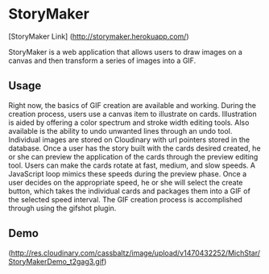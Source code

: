 # StoryMaker

[StoryMaker Link] (http://storymaker.herokuapp.com/)

StoryMaker is a web application that allows users to draw images on a canvas and then transform a series of images into a GIF.

## Usage

Right now, the basics of GIF creation are available and working. During the creation process, users use a canvas item to illustrate on cards. Illustration is aided by offering a color spectrum and stroke width editing tools. Also available is the ability to undo unwanted lines through an undo tool. Individual images are stored on Cloudinary with url pointers stored in the database. Once a user has the story built with the cards desired created, he or she can preview the application of the cards through the preview editing tool. Users can make the cards rotate at fast, medium, and slow speeds. A JavaScript loop mimics these speeds during the preview phase. Once a user decides on the appropriate speed, he or she will select the create button, which takes the individual cards and packages them into a GIF of the selected speed interval. The GIF creation process is accomplished through using the gifshot plugin.

## Demo

(http://res.cloudinary.com/cassbaltz/image/upload/v1470432252/MichStar/StoryMakerDemo_t2gag3.gif)
